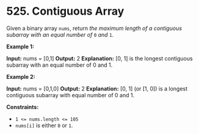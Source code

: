 # 525. Contiguous Array 

Given a binary array `nums`, return _the maximum length of a contiguous subarray with an equal number of_ `0` _and_ `1`.

**Example 1:**

**Input:** nums = [0,1]
**Output:** 2
**Explanation:** [0, 1] is the longest contiguous subarray with an equal number of 0 and 1.

**Example 2:**

**Input:** nums = [0,1,0]
**Output:** 2
**Explanation:** [0, 1] (or [1, 0]) is a longest contiguous subarray with equal number of 0 and 1.

**Constraints:**

- `1 <= nums.length <= 105`
- `nums[i]` is either `0` or `1`.